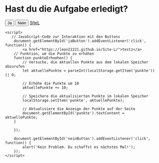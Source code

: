 <html lang="de">
<head>
    <meta charset="UTF-8">
    <meta name="viewport" content="width=device-width, initial-scale=1.0">
    <title>Frage</title>
</head>
<body>
    <h1>Hast du die Aufgabe erledigt?</h1>
    <button onclick="window.location.href='https://leon22221.github.io/Site-L/'">Ja</button>
    <button id="neinButton">Nein</button>
    <a href="https://leon22221.github.io/Site-L/">SiteL</a>

    <script>
       // JavaScript-Code zur Interaktion mit den Buttons
        document.getElementById('jaButton').addEventListener('click', function() {
            <a href="https://leon22221.github.io/Site-L/">testz</a>
        // Funktion, um die Punkte zu erhöhen
        function punkteErhoehen() {
            // Versuche, die aktuellen Punkte aus dem lokalen Speicher abzurufen
            let aktuellePunkte = parseInt(localStorage.getItem('punkte')) || 0;
            
            // Erhöhe die Punkte um 10
            aktuellePunkte += 10;

            // Speichere die aktualisierten Punkte im lokalen Speicher
            localStorage.setItem('punkte', aktuellePunkte);

            // Aktualisiere die Anzeige der Punkte auf der Seite
            document.getElementById('punkte').textContent = aktuellePunkte;
        }

        });

        document.getElementById('neinButton').addEventListener('click', function() {
            alert('Kein Problem. Du schaffst es nächstes Mal!');
        });
    </script>
</body>
</html>
